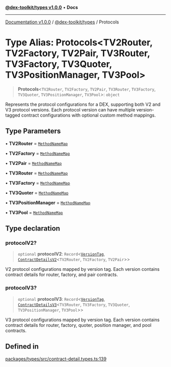 [**@dex-toolkit/types v1.0.0**](../README.md) • **Docs**

***

[Documentation v1.0.0](../../../packages.md) / [@dex-toolkit/types](../README.md) / Protocols

# Type Alias: Protocols\<TV2Router, TV2Factory, TV2Pair, TV3Router, TV3Factory, TV3Quoter, TV3PositionManager, TV3Pool\>

> **Protocols**\<`TV2Router`, `TV2Factory`, `TV2Pair`, `TV3Router`, `TV3Factory`, `TV3Quoter`, `TV3PositionManager`, `TV3Pool`\>: `object`

Represents the protocol configurations for a DEX, supporting both V2 and V3 protocol versions.
Each protocol version can have multiple version-tagged contract configurations with optional custom method mappings.

## Type Parameters

• **TV2Router** = [`MethodNameMap`](../namespaces/UniswapRouterV2Types/type-aliases/MethodNameMap.md)

• **TV2Factory** = [`MethodNameMap`](../namespaces/UniswapFactoryV2Types/type-aliases/MethodNameMap.md)

• **TV2Pair** = [`MethodNameMap`](../namespaces/UniswapPairV2Types/type-aliases/MethodNameMap.md)

• **TV3Router** = [`MethodNameMap`](../namespaces/UniswapRouterV3Types/type-aliases/MethodNameMap.md)

• **TV3Factory** = [`MethodNameMap`](../namespaces/UniswapFactoryV3Types/type-aliases/MethodNameMap.md)

• **TV3Quoter** = [`MethodNameMap`](../namespaces/UniswapQuoterV3Types/type-aliases/MethodNameMap.md)

• **TV3PositionManager** = [`MethodNameMap`](../namespaces/UniswapPositionManagerV3Types/type-aliases/MethodNameMap.md)

• **TV3Pool** = [`MethodNameMap`](../namespaces/UniswapPoolV3Types/type-aliases/MethodNameMap.md)

## Type declaration

### protocolV2?

> `optional` **protocolV2**: `Record`\<[`VersionTag`](VersionTag.md), [`ContractDetailsV2`](ContractDetailsV2.md)\<`TV2Router`, `TV2Factory`, `TV2Pair`\>\>

V2 protocol configurations mapped by version tag.
Each version contains contract details for router, factory, and pair contracts.

### protocolV3?

> `optional` **protocolV3**: `Record`\<[`VersionTag`](VersionTag.md), [`ContractDetailsV3`](ContractDetailsV3.md)\<`TV3Router`, `TV3Factory`, `TV3Quoter`, `TV3PositionManager`, `TV3Pool`\>\>

V3 protocol configurations mapped by version tag.
Each version contains contract details for router, factory, quoter,
position manager, and pool contracts.

## Defined in

[packages/types/src/contract-detail.types.ts:139](https://github.com/niZmosis/dex-toolkit/blob/3d8b41b44787b30fbea5de3ab4737662ffb61bc8/packages/types/src/contract-detail.types.ts#L139)

